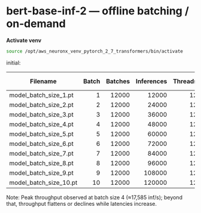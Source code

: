 # bert-base-inf-2 — offline batching / on‑demand

**Activate venv**

```bash
source /opt/aws_neuronx_venv_pytorch_2_7_transformers/bin/activate
```

initial:

| Filename                  | Batch | Batches | Inferences | Threads | Models | Duration (s) | Throughput (inf/s) | P50 (s) | P95 (s) | P99 (s) |
| ------------------------- | ----: | ------: | ---------: | ------: | -----: | -----------: | -----------------: | ------: | ------: | ------: |
| model\_batch\_size\_1.pt  |     1 |   12000 |      12000 |      12 |     12 |        0.949 |          12649.572 |   0.939 |   0.974 |   0.990 |
| model\_batch\_size\_2.pt  |     2 |   12000 |      24000 |      12 |     12 |        1.559 |          15394.022 |   1.522 |   1.594 |   1.631 |
| model\_batch\_size\_3.pt  |     3 |   12000 |      36000 |      12 |     12 |        2.134 |          16869.460 |   2.115 |   2.192 |   2.220 |
| model\_batch\_size\_4.pt  |     4 |   12000 |      48000 |      12 |     12 |        2.730 |      **17584.681** |   2.723 |   2.794 |   2.820 |
| model\_batch\_size\_5.pt  |     5 |   12000 |      60000 |      12 |     12 |        3.561 |          16851.301 |   3.512 |   3.659 |   3.694 |
| model\_batch\_size\_6.pt  |     6 |   12000 |      72000 |      12 |     12 |        4.331 |          16624.728 |   4.302 |   4.486 |   4.569 |
| model\_batch\_size\_7.pt  |     7 |   12000 |      84000 |      12 |     12 |        5.018 |          16738.430 |   4.940 |   5.292 |   5.331 |
| model\_batch\_size\_8.pt  |     8 |   12000 |      96000 |      12 |     12 |        5.827 |          16475.001 |   5.760 |   6.305 |   6.426 |
| model\_batch\_size\_9.pt  |     9 |   12000 |     108000 |      12 |     12 |        7.002 |          15423.520 |   6.826 |   7.422 |   7.536 |
| model\_batch\_size\_10.pt |    10 |   12000 |     120000 |      12 |     12 |        7.752 |          15480.798 |   7.577 |   8.229 |   8.504 |

Note: Peak throughput observed at batch size 4 (≈17,585 inf/s); beyond that, throughput flattens or declines while latencies increase.
